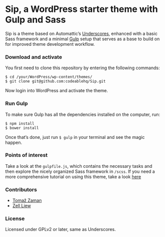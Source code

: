 # Sip, a WordPress starter theme with Gulp and Sass

Sip is a theme based on Automattic’s [Underscores](http://underscores.me/), enhanced with a basic Sass framework and a minimal [Gulp](https://codeable.io/community/speed-up-your-theme-development-with-gulp/) setup that serves as a base to build on for improved theme development workflow.

### Download and activate

You first need to clone this repository by entering the following commands:

```
$ cd /your/WordPress/wp-content/themes/
$ git clone git@github.com:codeablehq/Sip.git
```

Now login into WordPress and activate the theme.

### Run Gulp

To make sure Gulp has all the dependencies installed on the computer, run:

```
$ npm install
$ bower install
```

Once that’s done, just run `$ gulp` in your terminal and see the magic happen.

### Points of interest

Take a look at the `gulpfile.js`, which contains the necessary tasks and then explore the nicely organized Sass framework in `/scss`. If you need a more comprehensive tutorial on using this theme, take a look [here](https://codeable.io/community/introducing-sip-a-starter-theme-with-gulp-workflow/)

### Contributors

- [Tomaž Zaman](https://twitter.com/tomazzaman)
- [Zell Liew](https://twitter.com/zellwk)

### License

Licensed under GPLv2 or later, same as Underscores.



